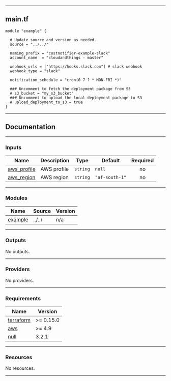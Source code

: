 <!-- BEGIN_TF_DOCS -->
----
## main.tf
```hcl
module "example" {

  # Update source and version as needed.
  source = "../../"

  naming_prefix = "costnotifier-example-slack"
  account_name  = "cloudandthings - master"

  webhook_urls = ["https://hooks.slack.com"] # slack webhook
  webhook_type = "slack"

  notification_schedule = "cron(0 7 ? * MON-FRI *)"

  ### Uncomment to fetch the deployment package from S3
  # s3_bucket = "my_s3_bucket"
  ### Uncomment to upload the local deployment package to S3
  # upload_deployment_to_s3 = true
}
```
----

## Documentation

----
### Inputs

| Name | Description | Type | Default | Required |
|------|-------------|------|---------|:--------:|
| <a name="input_aws_profile"></a> [aws\_profile](#input\_aws\_profile) | AWS profile | `string` | `null` | no |
| <a name="input_aws_region"></a> [aws\_region](#input\_aws\_region) | AWS region | `string` | `"af-south-1"` | no |

----
### Modules

| Name | Source | Version |
|------|--------|---------|
| <a name="module_example"></a> [example](#module\_example) | ../../ | n/a |

----
### Outputs

No outputs.

----
### Providers

No providers.

----
### Requirements

| Name | Version |
|------|---------|
| <a name="requirement_terraform"></a> [terraform](#requirement\_terraform) | >= 0.15.0 |
| <a name="requirement_aws"></a> [aws](#requirement\_aws) | >= 4.9 |
| <a name="requirement_null"></a> [null](#requirement\_null) | 3.2.1 |

----
### Resources

No resources.

----
<!-- END_TF_DOCS -->
